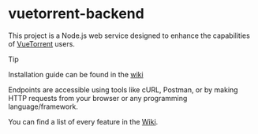 # vuetorrent-backend

This project is a Node.js web service designed to enhance the capabilities of [VueTorrent](https://github.com/VueTorrent/VueTorrent) users.

> [!TIP]
> Installation guide can be found in the [wiki](https://github.com/VueTorrent/vuetorrent-backend/wiki/Installation)

Endpoints are accessible using tools like cURL, Postman, or by making HTTP requests from your browser or any programming language/framework.

You can find a list of every feature in the [Wiki](https://github.com/VueTorrent/vuetorrent-backend/wiki).

